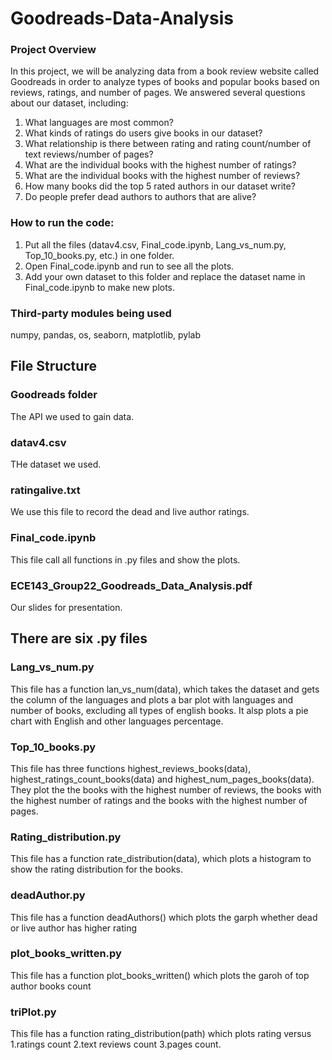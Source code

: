 # Goodreads-Data-Analysis

### Project Overview
In this project, we will be analyzing data from a book review website called Goodreads in order to analyze types of books and popular books based on reviews, ratings, and number of pages.
We answered several questions about our dataset, including:
1. What languages are most common?
2. What kinds of ratings do users give books in our dataset?
3. What relationship is there between rating and rating count/number of text reviews/number of pages?
4. What are the individual books with the highest number of ratings?
5. What are the individual books with the highest number of reviews?
6. How many books did the top 5 rated authors in our dataset write?
7. Do people prefer dead authors to authors that are alive?

### How to run the code:
1. Put all the files (datav4.csv, Final_code.ipynb, Lang_vs_num.py, Top_10_books.py, etc.) in one folder.
2. Open Final_code.ipynb and run to see all the plots.
3. Add your own dataset to this folder and replace the dataset name in Final_code.ipynb to make new plots.

### Third-party modules being used
numpy, pandas, os, seaborn, matplotlib, pylab
 
## File Structure

### Goodreads folder
The API we used to gain data.

### datav4.csv
THe dataset we used.

### ratingalive.txt
We use this file to record the dead and live author ratings.

### Final_code.ipynb
This file call all functions in .py files and show the plots.

### ECE143_Group22_Goodreads_Data_Analysis.pdf
Our slides for presentation.

##  There are six .py files
### Lang_vs_num.py
This file has a function lan_vs_num(data), which takes the dataset and gets the column of the languages and plots a bar plot with languages and number of books, excluding all types of english books.
It alsp plots a pie chart with English and other languages percentage.  

### Top_10_books.py
This file has three functions highest_reviews_books(data), highest_ratings_count_books(data) and highest_num_pages_books(data). They plot the the books with the highest number of reviews, the books with the highest number of ratings and the books with the highest number of pages.

### Rating_distribution.py
This file has a function rate_distribution(data), which plots a histogram to show the rating distribution for the books. 

### deadAuthor.py
This file has a function deadAuthors() which plots the garph whether dead or live author has higher rating

### plot_books_written.py
This file has a function plot_books_written() which plots the garoh of top author books count

### triPlot.py
This file has a function rating_distribution(path) which plots rating versus 1.ratings count 2.text reviews count 3.pages count.
